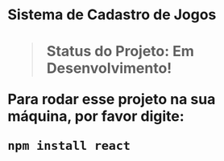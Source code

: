<h1>Sistema de Cadastro de Jogos<h1>

> Status do Projeto: Em Desenvolvimento!

Para rodar esse projeto na sua máquina, por favor digite:

```
npm install react
```
